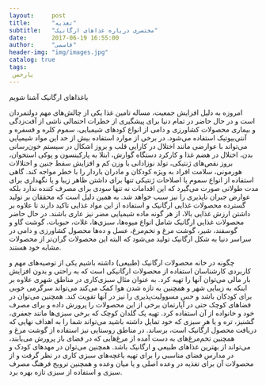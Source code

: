 ```yaml
---
layout:     post
title:      "تغذیه"
subtitle:   "مختصری درباره غذاهای ارگانیک"
date:       2017-06-19 16:55:00
author:     "قاسمی"
header-img: "img/images.jpg"
catalog: true
tags:
 یارحمن 
---
```


باغذاهای ارگانیک آشنا شویم


امروزه به دلیل افزایش جمعیت، مساله تامین غذا یکی از چالش‌های مهم دولتمردان است و در حال حاضر در تمام دنیا برای پیشگیری از خطرات احتمالی ناشی از آفت‌زدگی و بیماری محصولات کشاورزی و دامی از انواع کودهای شیمیایی، سموم کلره و فسفره و آنتی‌بیوتیک استفاده می‌شود.
در برخی از موارد استفاده بیش از حد این مواد شیمیایی می‌تواند با عوارضی مانند اختلال در کارایی قلب و بروز اشکال در سیستم خون‌رسانی بدن، اختلال در هضم غذا و کارکرد دستگاه گوارش، ابتلا به پارکینسون و پوکی استخوان، بروز نقص‌های ژنتیکی، تولد نوزادانی با وزن کم و افزایش سقط جنین و اختلالات هورمونی، سلامت افراد به ویژه کودکان و مادران باردار را با خطر مواجه کند.
گاهی استفاده از انواع سموم یا اصلاحات ژنتیکی تنها برای داشتن ظاهر زیبا و یا نگهداری برای مدت طولانی صورت می‌گیرد که این اقدامات نه تنها سودی برای مصرف‌ کننده ندارد بلکه عوارض جبران‌ ناپذیری را نیز سبب خواهد شد.
به همین دلیل است که محققان بر تولید گسترده محصولات غذایی ارگانیک و استفاده از این مواد غذایی تاکید دارند تا علاوه بر داشتن ارزش غذایی بالا، از هر گونه ماده شیمیایی مضر نیز عاری باشند.
در حال حاضر محصولات غذایی ارگانیک شامل انواع میوه‌ها، سبزی‌ها، غلات، حبوبات، گوشت گاو و گوسفند، شیر، گوشت مرغ و تخم‌مرغ، عسل و ده‌ها محصول کشاورزی و دامی در سراسر دنیا به شکل ارگانیک تولید می‌شود که البته این محصولات گران‌تر از محصولات مشابه خود هستند.

چگونه در خانه محصولات ارگانیک (طبیعی) داشته باشیم
یکی از توصیه‌های مهم و کاربردی کارشناسان استفاده از محصولات ارگانیکی است که به راحتی و بدون افزایش بار مالی می‌توان آنها را تهیه کرد. به عنوان مثال سبزی‌کاری در مناطق شهری علاوه بر اینکه به زیبایی شهر و همچنین به تازه شدن هوا کمک می‌کند می‌تواند سرگرمی خوبی برای کودکان باشد و حس مسوولیت‌پذیری را نیز در آنها تقویت کند.
همچنین می‌توان در فضاهای کوچک حتی در آپارتمان برخی از این محصولات را پرورش داده و برای مصرف خود و خانواده از آن استفاده کرد. تهیه یک گلدان کوچک که برخی سبزی‌ها مانند جعفری‌، گشنیز، تره و یا هر سبزی که خود تمایل داشته باشید می‌تواند شما را به اهداف نهایی که دریافت محصول ارگانیک است، برساند.
در مناطق روستایی نیز استفاده از گوشت مرغ و همچنین تخم‌مرغ‌های به دست آمده از مرغ‌هایی که در فضای باز پرورش می‌یابند، می‌تواند از بهترین غذاهای طبیعی و ارگانیک باشد.
همچنین می‌توان در مهدهای کودک و در مدارس فضای مناسبی را برای تهیه باغچه‌های سبزی کاری در نظر گرفت و از محصولات آن برای تغذیه در وعده اصلی و یا میان وعده و همچنین ترویج فرهنگ مصرف سبزی و استفاده از سبزی تازه بهره برد.
